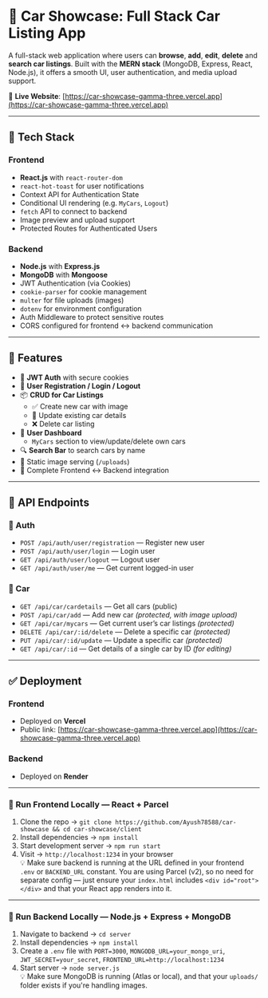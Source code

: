 # 🚗 Car Showcase: Full Stack Car Listing App

A full-stack web application where users can **browse**, **add**, **edit**, **delete** and **search car listings**. Built with the **MERN stack** (MongoDB, Express, React, Node.js), it offers a smooth UI, user authentication, and media upload support.

🔗 **Live Website**: [https://car-showcase-gamma-three.vercel.app](https://car-showcase-gamma-three.vercel.app)

---

## 🔧 Tech Stack

### Frontend
- **React.js** with `react-router-dom`
- `react-hot-toast` for user notifications
- Context API for Authentication State
- Conditional UI rendering (e.g. `MyCars`, `Logout`)
- `fetch` API to connect to backend
- Image preview and upload support
- Protected Routes for Authenticated Users

### Backend
- **Node.js** with **Express.js**
- **MongoDB** with **Mongoose**
- JWT Authentication (via Cookies)
- `cookie-parser` for cookie management
- `multer` for file uploads (images)
- `dotenv` for environment configuration
- Auth Middleware to protect sensitive routes
- CORS configured for frontend ↔ backend communication

---

## 🚀 Features

- 🔐 **JWT Auth** with secure cookies
- 👤 **User Registration / Login / Logout**
- 📦 **CRUD for Car Listings**
  - ✅ Create new car with image
  - 🧾 Update existing car details
  - ❌ Delete car listing
- 🧠 **User Dashboard**
  - `MyCars` section to view/update/delete own cars
- 🔍 **Search Bar** to search cars by name
- 📁 Static image serving (`/uploads`)
- 📡 Complete Frontend ↔ Backend integration

---

## 📌 API Endpoints

### 🔐 Auth

- `POST /api/auth/user/registration` — Register new user
- `POST /api/auth/user/login` — Login user
- `GET /api/auth/user/logout` — Logout user
- `GET /api/auth/user/me` — Get current logged-in user

### 🚗 Car

- `GET /api/car/cardetails` — Get all cars (public)
- `POST /api/car/add` — Add new car _(protected, with image upload)_
- `GET /api/car/mycars` — Get current user’s car listings _(protected)_
- `DELETE /api/car/:id/delete` — Delete a specific car _(protected)_
- `PUT /api/car/:id/update` — Update a specific car _(protected)_
- `GET /api/car/:id` — Get details of a single car by ID _(for editing)_

---

## ✅ Deployment

### Frontend
- Deployed on **Vercel**
- Public link: [https://car-showcase-gamma-three.vercel.app](https://car-showcase-gamma-three.vercel.app)

### Backend
- Deployed on **Render**

---

### 🚀 Run Frontend Locally — React + Parcel  
1. Clone the repo → `git clone https://github.com/Ayush78588/car-showcase && cd car-showcase/client`  
2. Install dependencies → `npm install`  
3. Start development server → `npm run start`  
4. Visit → `http://localhost:1234` in your browser  
💡 Make sure backend is running at the URL defined in your frontend `.env` or `BACKEND_URL` constant. You are using Parcel (v2), so no need for separate config — just ensure your `index.html` includes `<div id="root"></div>` and that your React app renders into it.  

---

### 🚀 Run Backend Locally — Node.js + Express + MongoDB  
1. Navigate to backend → `cd server`  
2. Install dependencies → `npm install`  
3. Create a `.env` file with `PORT=3000`, `MONGODB_URL=your_mongo_uri`, `JWT_SECRET=your_secret`, `FRONTEND_URL=http://localhost:1234`  
4. Start server →  `node server.js`  
💡 Make sure MongoDB is running (Atlas or local), and that your `uploads/` folder exists if you're handling images.



